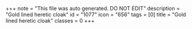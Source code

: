 +++
note = "This file was auto generated. DO NOT EDIT"
description = "Gold lined heretic cloak"
id = "1077"
icon = "656"
tags = [0]
title = "Gold lined heretic cloak"
classes = 0
+++
